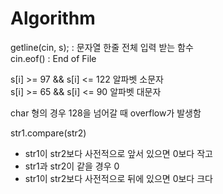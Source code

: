 # Algorithm

getline(cin, s); : 문자열 한줄 전체 입력 받는 함수  
cin.eof() : End of File

s[i] >= 97 && s[i] <= 122 알파벳 소문자  
s[i] >= 65 && s[i] <= 90 알파벳 대문자

char 형의 경우 128을 넘어갈 때 overflow가 발생함

str1.compare(str2)

- str1이 str2보다 사전적으로 앞서 있으면 0보다 작고
- str1과 str2이 같을 경우 0
- str1이 str2보다 사전적으로 뒤에 있으면 0보다 크다
